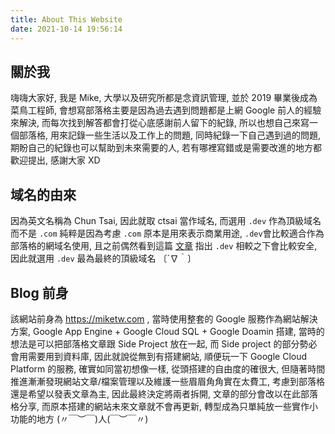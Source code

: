 ```yaml
---
title: About This Website
date: 2021-10-14 19:56:14
---
```


## 關於我
嗨嗨大家好, 我是 Mike, 大學以及研究所都是念資訊管理, 並於 2019 畢業後成為菜鳥工程師, 會想寫部落格主要是因為過去遇到問題都是上網 Google 前人的經驗來解決, 而每次找到解答都會打從心底感謝前人留下的紀錄, 所以也想自己來寫一個部落格, 用來記錄一些生活以及工作上的問題, 同時紀錄一下自己遇到過的問題, 期盼自己的紀錄也可以幫助到未來需要的人, 若有哪裡寫錯或是需要改進的地方都歡迎提出, 感謝大家 XD

## 域名的由來
因為英文名稱為 Chun Tsai, 因此就取 ctsai 當作域名, 而選用 `.dev` 作為頂級域名而不是 `.com` 純粹是因為考慮 `.com` 原本是用來表示商業用途, `.dev`會比較適合作為部落格的網域名使用, 且之前偶然看到這篇 [文章](https://get.dev/) 指出 `.dev` 相較之下會比較安全, 因此就選用 `.dev` 最為最終的頂級域名 〔´∇｀〕

## Blog 前身
該網站前身為 https://miketw.com , 當時使用整套的 Google 服務作為網站解決方案, Google App Engine + Google Cloud SQL + Google Doamin 搭建, 當時的想法是可以把部落格文章跟 Side Project 放在一起, 而 Side project 的部分勢必會用需要用到資料庫, 因此就說從無到有搭建網站, 順便玩一下 Google Cloud Platform 的服務, 確實如同當初想像一樣, 從頭搭建的自由度的確很大, 但隨著時間推進漸漸發現網站文章/檔案管理以及維護一些眉眉角角實在太費工, 考慮到部落格還是希望以發表文章為主, 因此最終決定將兩者拆開, 文章的部分會改以在此部落格分享, 而原本搭建的網站未來文章就不會再更新, 轉型成為只單純放一些實作小功能的地方 (〃￣︶￣)人(￣︶￣〃)

